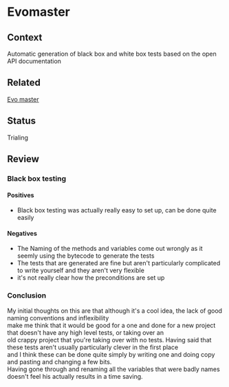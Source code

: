 # Evomaster

## Context
Automatic generation  of black box and white box tests based on the open API documentation

## Related
[Evo master](https://github.com/EMResearch/EvoMaster/tree/master/docs)

## Status
Trialing

## Review

### Black box testing

#### Positives
- Black box testing was actually really easy to set up, can be done quite easily

#### Negatives
- The Naming of the methods and variables come out wrongly as it seemly using the bytecode to generate the tests
- The tests that are generated are fine but aren't particularly complicated to write yourself and they aren't very flexible
- it's not really clear how the preconditions are set up 

### Conclusion 
My initial thoughts on this are that although it's a cool idea, the lack of good naming conventions and inflexibility  
make me think that it would be good for a one and done for a new project that doesn't have any high level tests, or taking over an  
old crappy project that you're taking over with no tests. Having said that these tests aren't usually particularly clever in the first place  
and I think these can be done quite simply by writing one and doing copy and pasting and changing a few bits.  
Having gone through and renaming all the variables that were badly names doesn't feel his actually results in a time saving. 